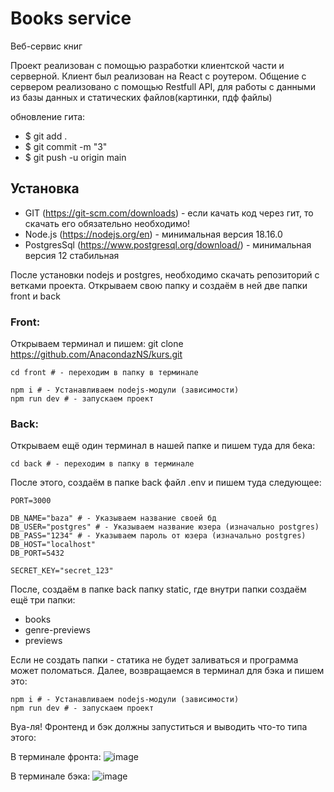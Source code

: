 # Books service

Веб-сервис книг

Проект реализован с помощью разработки клиентской части и серверной. Клиент был реализован на React с роутером. Общение с сервером реализовано с помощью Restfull API, для работы с данными из базы данных и статических файлов(картинки, пдф файлы)

обновление гита:

- $ git add .
- $ git commit -m "3"
- $ git push -u origin main

## Установка

- GIT (https://git-scm.com/downloads) - если качать код через гит, то скачать его обязательно необходимо!
- Node.js (https://nodejs.org/en) - минимальная версия 18.16.0 
- PostgresSql (https://www.postgresql.org/download/) - минимальная версия 12 стабильная

После установки nodejs и postgres, необходимо скачать репозиторий с ветками проекта. Открываем свою папку и создаём в ней две папки front и back


### Front:
Открываем терминал и пишем:
git clone https://github.com/AnacondazNS/kurs.git
```
cd front # - переходим в папку в терминале

npm i # - Устанавливаем nodejs-модули (зависимости)
npm run dev # - запускаем проект
```

### Back:
Открываем ещё один терминал в нашей папке и пишем туда для бека:
```
cd back # - переходим в папку в терминале
```

После этого, создаём в папке back файл .env и пишем туда следующее:

```
PORT=3000

DB_NAME="baza" # - Указываем название своей бд
DB_USER="postgres" # - Указываем название юзера (изначально postgres)
DB_PASS="1234" # - Указываем пароль от юзера (изначально postgres)
DB_HOST="localhost"
DB_PORT=5432

SECRET_KEY="secret_123"
```

После, создаём в папке back папку static, где внутри папки создаём ещё три папки:
- books
- genre-previews
- previews

Если не создать папки - статика не будет заливаться и программа может поломаться.
Далее, возвращаемся в терминал для бэка и пишем это:
```
npm i # - Устанавливаем nodejs-модули (зависимости)
npm run dev # - запускаем проект
```


Вуа-ля! Фронтенд и бэк должны запуститься и выводить что-то типа этого:


В терминале фронта:
![image](https://github.com/evyz/book-shop/assets/73714921/95578fda-e242-428e-adbe-1bf010087b4a)

В терминале бэка:
![image](https://github.com/evyz/book-shop/assets/73714921/54caa2b4-4190-4378-9b0d-a79d10c1b2bc)

